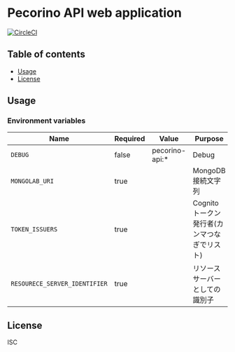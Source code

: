 # Pecorino API web application

[![CircleCI](https://circleci.com/gh/pecorino-jp/api.svg?style=svg)](https://circleci.com/gh/pecorino-jp/api)

## Table of contents

* [Usage](#usage)
* [License](#license)

## Usage

### Environment variables

| Name                          | Required | Value          | Purpose                    |
|-------------------------------|----------|----------------|----------------------------|
| `DEBUG`                       | false    | pecorino-api:* | Debug                      |
| `MONGOLAB_URI`                | true     |                | MongoDB接続文字列               |
| `TOKEN_ISSUERS`               | true     |                | Cognitoトークン発行者(カンマつなぎでリスト) |
| `RESOURECE_SERVER_IDENTIFIER` | true     |                | リソースサーバーとしての識別子            |

## License

ISC
